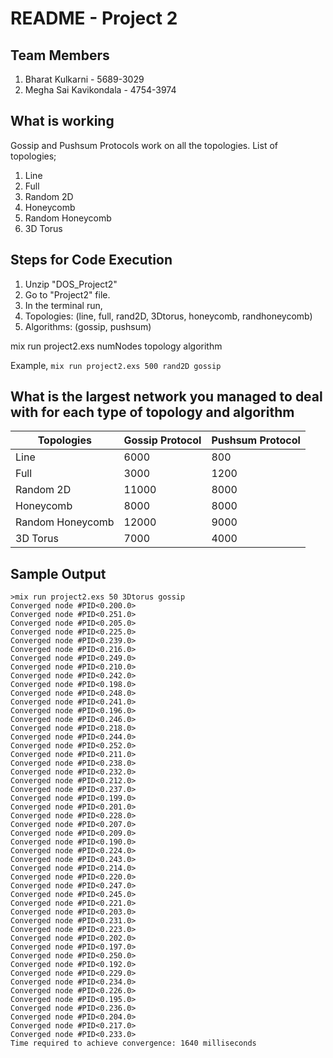 ﻿


# README - Project 2

## Team Members

 1. Bharat Kulkarni - 5689-3029
 2. Megha Sai Kavikondala - 4754-3974 
 


##  What is working
Gossip and Pushsum Protocols work on all the topologies.
List of topologies;
1. Line
2. Full
3. Random 2D
4. Honeycomb
5. Random Honeycomb
6. 3D Torus

## Steps for Code Execution
1. Unzip "DOS_Project2"
2. Go to "Project2" file.
3. In the terminal run,
4. Topologies: (line, full, rand2D, 3Dtorus, honeycomb, randhoneycomb)
5. Algorithms: (gossip, pushsum)

mix run project2.exs numNodes topology algorithm

  Example,
	`mix run project2.exs 500 rand2D gossip`
	


## What is the largest network you managed to deal with for each type of topology and algorithm
|Topologies  | Gossip Protocol | Pushsum Protocol  |
|--|--|--|
| Line | 6000 | 800 |
|  Full| 3000 |1200  |
| Random 2D | 11000  |  8000|
| Honeycomb | 8000 | 8000 |
| Random Honeycomb |12000|  9000|
| 3D Torus | 7000  |  4000|

## Sample Output


    >mix run project2.exs 50 3Dtorus gossip
    Converged node #PID<0.200.0>
    Converged node #PID<0.251.0>
    Converged node #PID<0.205.0>
    Converged node #PID<0.225.0>
    Converged node #PID<0.239.0>
    Converged node #PID<0.216.0>
    Converged node #PID<0.249.0>
    Converged node #PID<0.210.0>
    Converged node #PID<0.242.0>
    Converged node #PID<0.198.0>
    Converged node #PID<0.248.0>
    Converged node #PID<0.241.0>
    Converged node #PID<0.196.0>
    Converged node #PID<0.246.0>
    Converged node #PID<0.218.0>
    Converged node #PID<0.244.0>
    Converged node #PID<0.252.0>
    Converged node #PID<0.211.0>
    Converged node #PID<0.238.0>
    Converged node #PID<0.232.0>
    Converged node #PID<0.212.0>
    Converged node #PID<0.237.0>
    Converged node #PID<0.199.0>
    Converged node #PID<0.201.0>
    Converged node #PID<0.228.0>
    Converged node #PID<0.207.0>
    Converged node #PID<0.209.0>
    Converged node #PID<0.190.0>
    Converged node #PID<0.224.0>
    Converged node #PID<0.243.0>
    Converged node #PID<0.214.0>
    Converged node #PID<0.220.0>
    Converged node #PID<0.247.0>
    Converged node #PID<0.245.0>
    Converged node #PID<0.221.0>
    Converged node #PID<0.203.0>
    Converged node #PID<0.231.0>
    Converged node #PID<0.223.0>
    Converged node #PID<0.202.0>
    Converged node #PID<0.197.0>
    Converged node #PID<0.250.0>
    Converged node #PID<0.192.0>
    Converged node #PID<0.229.0>
    Converged node #PID<0.234.0>
    Converged node #PID<0.226.0>
    Converged node #PID<0.195.0>
    Converged node #PID<0.236.0>
    Converged node #PID<0.204.0>
    Converged node #PID<0.217.0>
    Converged node #PID<0.233.0>
    Time required to achieve convergence: 1640 milliseconds







